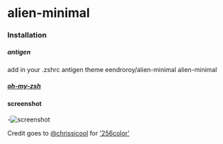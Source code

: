 # alien-minimal
### Installation
##### antigen
add in your .zshrc
    antigen theme eendroroy/alien-minimal alien-minimal
##### [oh-my-zsh](https://github.com/robbyrussell/oh-my-zsh/wiki/Customization#overriding-and-adding-themes)
#### screenshot
-![screenshot](https://github.com/eendroroy/alien-minimal/raw/images/images/alien-minimal-mac.png "alien-minimal")

Credit goes to [@chrissicool](https://github.com/chrissicool) for ['256color'](https://github.com/chrissicool/zsh-256color)
